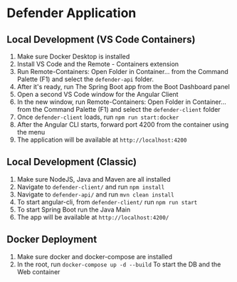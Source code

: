 # Defender Application

## Local Development (VS Code Containers)

1. Make sure Docker Desktop is installed
2. Install VS Code and the Remote - Containers extension
3. Run Remote-Containers: Open Folder in Container... from the Command Palette (F1) and select the `defender-api` folder.
4. After it's ready, run The Spring Boot app from the Boot Dashboard panel
5. Open a second VS Code window for the Angular Client
6. In the new window, run Remote-Containers: Open Folder in Container... from the Command Palette (F1) and select the `defender-client` folder
7. Once `defender-client` loads, run `npm run start:docker`
8. After the Angular CLI starts, forward port 4200 from the container using the menu
9. The application will be available at `http://localhost:4200`

## Local Development (Classic)

1. Make sure NodeJS, Java and Maven are all installed
2. Navigate to `defender-client/` and run `npm install`
3. Navigate to `defender-api/` and run `mvn clean install`
4. To start angular-cli, from `defender-client/` run `npm run start`
5. To start Spring Boot run the Java Main
6. The app will be available at `http://localhost:4200/`

## Docker Deployment

1. Make sure docker and docker-compose are installed
2. In the root, run `docker-compose up -d --build` To start the DB and the Web container
